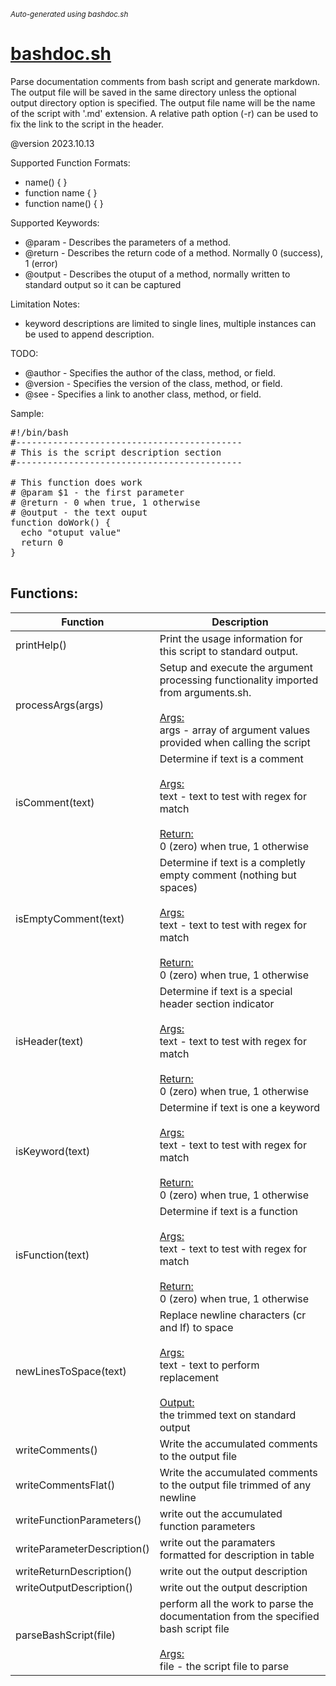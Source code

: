 <small><i>Auto-generated using bashdoc.sh</i></small>
# [bashdoc.sh](bashdoc.sh)

Parse documentation comments from bash script and generate markdown. The output file will
be saved in the same directory unless the optional output directory option is
specified.  The output file name will be the name of the script with '.md' extension.
A relative path option (-r) can be used to fix the link to the script in the header.<br>

@version 2023.10.13

Supported Function Formats:
- name() { }
- function name { }
- function name() { }

Supported Keywords:
- @param - Describes the parameters of a method.
- @return - Describes the return code of a method. Normally 0 (success), 1 (error)
- @output - Describes the otuput of a method, normally written to standard output so it can be captured

Limitation Notes:
- keyword descriptions are limited to single lines, multiple instances can be used to append description.

TODO:<br>
- @author - Specifies the author of the class, method, or field.
- @version - Specifies the version of the class, method, or field.
- @see - Specifies a link to another class, method, or field.

Sample:
<pre>
#!/bin/bash
#-------------------------------------------
# This is the script description section
#-------------------------------------------

# This function does work
# @param $1 - the first parameter
# @return - 0 when true, 1 otherwise
# @output - the text ouput
function doWork() {
  echo "otuput value"
  return 0
}

</pre>


## Functions:
| Function | Description |
|----------|-------------|
| printHelp() | Print the usage information for this script to standard output.  |
| processArgs(args) | Setup and execute the argument processing functionality imported from arguments.sh.  <br><br><u>Args:</u><br>args - array of argument values provided when calling the script <br> |
| isComment(text) | Determine if text is a comment  <br><br><u>Args:</u><br>text - text to test with regex for match <br><br><u>Return:</u><br>0 (zero) when true, 1 otherwise<br> |
| isEmptyComment(text) | Determine if text is a completly empty comment (nothing but spaces)  <br><br><u>Args:</u><br>text - text to test with regex for match <br><br><u>Return:</u><br>0 (zero) when true, 1 otherwise<br> |
| isHeader(text) | Determine if text is a special header section indicator  <br><br><u>Args:</u><br>text - text to test with regex for match <br><br><u>Return:</u><br>0 (zero) when true, 1 otherwise<br> |
| isKeyword(text) | Determine if text is one a keyword  <br><br><u>Args:</u><br>text - text to test with regex for match <br><br><u>Return:</u><br>0 (zero) when true, 1 otherwise<br> |
| isFunction(text) | Determine if text is a function  <br><br><u>Args:</u><br>text - text to test with regex for match <br><br><u>Return:</u><br>0 (zero) when true, 1 otherwise<br> |
| newLinesToSpace(text) | Replace newline characters (cr and lf) to space  <br><br><u>Args:</u><br>text - text to perform replacement <br><br><u>Output:</u><br>the trimmed text on standard output<br> |
| writeComments() | Write the accumulated comments to the output file  |
| writeCommentsFlat() | Write the accumulated comments to the output file trimmed of any newline  |
| writeFunctionParameters() | write out the accumulated function parameters  |
| writeParameterDescription() | write out the paramaters formatted for description in table  |
| writeReturnDescription() | write out the output description  |
| writeOutputDescription() | write out the output description  |
| parseBashScript(file) | perform all the work to parse the documentation from the specified bash script file  <br><br><u>Args:</u><br>file - the script file to parse <br> |
